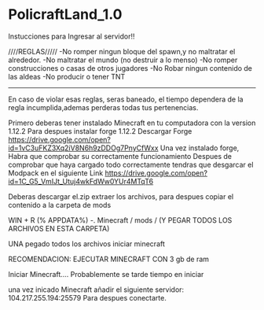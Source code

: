 # PolicraftLand_1.0



Instucciones para Ingresar al servidor!!


////REGLAS/////
-No romper ningun bloque del spawn,y no maltratar el alrededor.
-No maltratar el mundo (no destruir a lo menso)
-No romper construcciones o casas de otros jugadores
-No Robar ningun contenido de las aldeas
-No producir o tener TNT

------------------------
En caso de violar esas reglas, seras baneado, el tiempo dependera de la regla incumplida,ademas perderas todas tus pertenencias.

Primero deberas tener instalado  Minecraft en tu computadora con la version 1.12.2
Para despues instalar forge 1.12.2 
Descargar Forge https://drive.google.com/open?id=1vC3uFKZ3Xq2iV8N6h9zDDOg7PnyCfWxx
Una vez instalado forge, Habra que comprobar su correctamente funcionamiento
Despues de comprobar que haya cargado todo correctamente
tendras que desgarcar el Modpack en el siguiente Link
https://drive.google.com/open?id=1C_G5_VmIJt_Utuj4wkFdWw0YUr4MTqT6

Deberas descargar el.zip extraer los archivos, para despues copiar el contenido a la carpeta de mods

WIN + R (% APPDATA%) -. Minecraft / mods / (Y PEGAR TODOS LOS ARCHIVOS EN ESTA CARPETA)

UNA pegado todos los archivos iniciar minecraft

RECOMENDACION: EJECUTAR MINECRAFT CON 3 gb de ram


Iniciar Minecraft....
Probablemente se tarde tiempo en iniciar

una vez inicado  Minecraft
añadir el siguiente servidor: 	104.217.255.194:25579
Para despues  conectarte.
